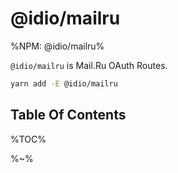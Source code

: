 # @idio/mailru

%NPM: @idio/mailru%

`@idio/mailru` is Mail.Ru OAuth Routes.

```sh
yarn add -E @idio/mailru
```

## Table Of Contents

%TOC%

%~%